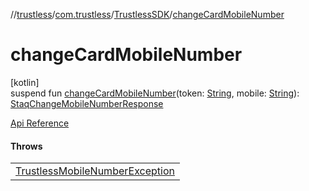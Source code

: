 //[trustless](../../../index.md)/[com.trustless](../index.md)/[TrustlessSDK](index.md)/[changeCardMobileNumber](change-card-mobile-number.md)

# changeCardMobileNumber

[kotlin]\
suspend fun [changeCardMobileNumber](change-card-mobile-number.md)(token: [String](https://kotlinlang.org/api/latest/jvm/stdlib/kotlin/-string/index.html), mobile: [String](https://kotlinlang.org/api/latest/jvm/stdlib/kotlin/-string/index.html)): [StaqChangeMobileNumberResponse](../../com.trustless.requests.cards/-staq-change-mobile-number-response/index.md)

[Api Reference](https://developer.staq.io/docs/apis/cards#/Cards/Set%20a%20mobile%20number)

#### Throws

| |
|---|
| [TrustlessMobileNumberException](../../com.trustless.exceptions/-trustless-mobile-number-exception/index.md) |
